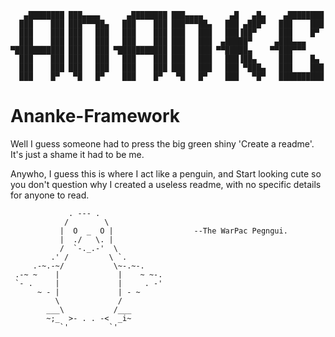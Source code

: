 ```
   ▄████████ ███▄▄▄▄      ▄████████ ███▄▄▄▄      ▄█   ▄█▄    ▄████████ 
  ███    ███ ███▀▀▀██▄   ███    ███ ███▀▀▀██▄   ███ ▄███▀   ███    ███ 
  ███    ███ ███   ███   ███    ███ ███   ███   ███▐██▀     ███    █▀  
  ███    ███ ███   ███   ███    ███ ███   ███  ▄█████▀     ▄███▄▄▄     
▀███████████ ███   ███ ▀███████████ ███   ███ ▀▀█████▄    ▀▀███▀▀▀     
  ███    ███ ███   ███   ███    ███ ███   ███   ███▐██▄     ███    █▄  
  ███    ███ ███   ███   ███    ███ ███   ███   ███ ▀███▄   ███    ███ 
  ███    █▀   ▀█   █▀    ███    █▀   ▀█   █▀    ███   ▀█▀   ██████████ 
```
Ananke-Framework
=======

Well I guess someone had to press the big green shiny 'Create a readme'.
  It's just a shame it had to be me.
  
Anywho, I guess this is where I act like a penguin, and Start looking cute
so you don't question why I created a useless readme, with no specific 
details for anyone to read.

```
             . --- .
            /        \
           |  O  _  O |                  --The WarPac Pegngui.
           |  ./   \. |
           /  `-._.-'  \
         .' /         \ `.
     .-~.-~/           \~-.~-.
 .-~ ~    |             |    ~ ~-.
 `- .     |             |     . -'
      ~ - |             | - ~
          \             /
        ___\           /___
        ~;_  >- . . -<  _i~
           `'         `'
           
```
